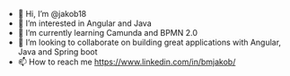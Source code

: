 - 👋 Hi, I’m @jakob18
- 👀 I’m interested in Angular and Java
- 🌱 I’m currently learning Camunda and BPMN 2.0
- 💞️ I’m looking to collaborate on building great applications with Angular, Java and Spring boot
- 📫 How to reach me https://www.linkedin.com/in/bmjakob/

<!---
jakob18/jakob18 is a ✨ special ✨ repository because its `README.md` (this file) appears on your GitHub profile.
You can click the Preview link to take a look at your changes.
--->
